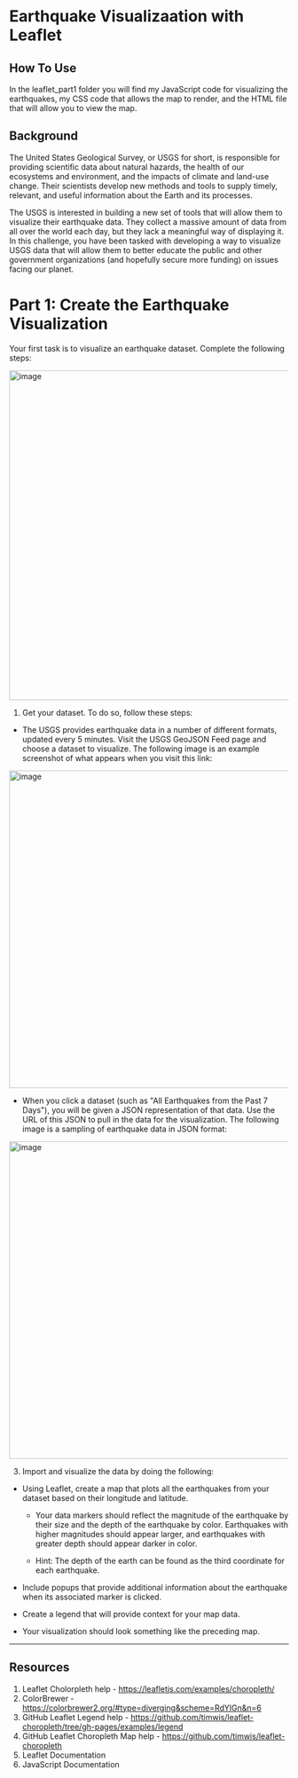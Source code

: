 # Earthquake Visualizaation with Leaflet

## How To Use
In the leaflet_part1 folder you will find my JavaScript code for visualizing the earthquakes, my CSS code that allows the map to render, and the HTML file that will allow you to view the map. 

## Background
The United States Geological Survey, or USGS for short, is responsible for providing scientific data about natural hazards, the health of our ecosystems and environment, and the impacts of climate and land-use change. Their scientists develop new methods and tools to supply timely, relevant, and useful information about the Earth and its processes.

The USGS is interested in building a new set of tools that will allow them to visualize their earthquake data. They collect a massive amount of data from all over the world each day, but they lack a meaningful way of displaying it. In this challenge, you have been tasked with developing a way to visualize USGS data that will allow them to better educate the public and other government organizations (and hopefully secure more funding) on issues facing our planet.

# Part 1: Create the Earthquake Visualization
Your first task is to visualize an earthquake dataset. Complete the following steps:

<img width="594" alt="image" src="https://github.com/taschaef/leaflet-challenge/assets/124079708/1a209e8e-2986-4a4a-bf72-ae2d4c2a32d1">


1. Get your dataset. To do so, follow these steps:

  * The USGS provides earthquake data in a number of different formats, updated every 5 minutes. Visit the USGS GeoJSON Feed page and choose a dataset to visualize. The following image is an example screenshot of what appears when you visit this link:

<img width="572" alt="image" src="https://github.com/taschaef/leaflet-challenge/assets/124079708/8f0c4c4a-3754-4042-89c3-81676443bc6c">


  * When you click a dataset (such as "All Earthquakes from the Past 7 Days"), you will be given a JSON representation of that data. Use the URL of this JSON to pull in the data for the visualization. The following image is a sampling of earthquake data in JSON format:

<img width="572" alt="image" src="https://github.com/taschaef/leaflet-challenge/assets/124079708/3a777bfa-8033-4837-ac15-3f68c838e7fc">


3. Import and visualize the data by doing the following:

  * Using Leaflet, create a map that plots all the earthquakes from your dataset based on their longitude and latitude.

    * Your data markers should reflect the magnitude of the earthquake by their size and the depth of the earthquake by color. Earthquakes with higher magnitudes should appear larger, and earthquakes with greater depth should appear darker in color.

    * Hint: The depth of the earth can be found as the third coordinate for each earthquake.

  * Include popups that provide additional information about the earthquake when its associated marker is clicked.

  * Create a legend that will provide context for your map data.

  * Your visualization should look something like the preceding map.

------------------------------------------------------------------------------------------------------------------------------------------------------------------------
## Resources
1. Leaflet Cholorpleth help - https://leafletjs.com/examples/choropleth/ 
2. ColorBrewer - https://colorbrewer2.org/#type=diverging&scheme=RdYlGn&n=6
3. GitHub Leaflet Legend help - https://github.com/timwis/leaflet-choropleth/tree/gh-pages/examples/legend
4. GitHub Leaflet Choropleth Map help - https://github.com/timwis/leaflet-choropleth
5. Leaflet Documentation
6. JavaScript Documentation

